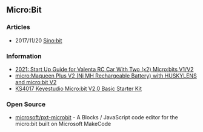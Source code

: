 ## Micro:Bit


### Articles
- 2017/11/20 [Sino:bit](https://medium.com/dark-mountain/sino-bit-3691a7decf68)


### Information
- [2021: Start Up Guide for Valenta RC Car With Two (x2) Micro:bits V1/V2](https://www.instructables.com/Start-Up-Guide-2021-for-Valenta-RC-Car-With-X2-Mic/)
- [micro:Maqueen Plus V2 (Ni MH Rechargeable Battery) with HUSKYLENS and micro:bit V2](https://www.dfrobot.com/product-2030.html)
- [KS4017 Keyestudio Micro:bit V2.0 Basic Starter Kit](https://wiki.keyestudio.com/KS4017_Keyestudio_Micro:bit_V2.0_Basic_Starter_Kit)



### Open Source
- [microsoft/pxt-microbit](https://github.com/microsoft/pxt-microbit) - A Blocks / JavaScript code editor for the micro:bit built on Microsoft MakeCode

